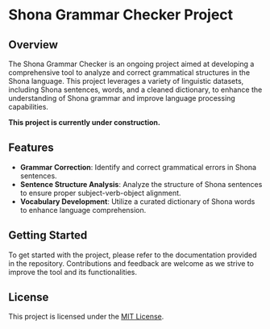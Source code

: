# Shona Grammar Checker Project

## Overview

The Shona Grammar Checker is an ongoing project aimed at developing a comprehensive tool to analyze and correct grammatical structures in the Shona language. This project leverages a variety of linguistic datasets, including Shona sentences, words, and a cleaned dictionary, to enhance the understanding of Shona grammar and improve language processing capabilities.

**This project is currently under construction.**

## Features

- **Grammar Correction**: Identify and correct grammatical errors in Shona sentences.
- **Sentence Structure Analysis**: Analyze the structure of Shona sentences to ensure proper subject-verb-object alignment.
- **Vocabulary Development**: Utilize a curated dictionary of Shona words to enhance language comprehension.

## Getting Started

To get started with the project, please refer to the documentation provided in the repository. Contributions and feedback are welcome as we strive to improve the tool and its functionalities.

## License

This project is licensed under the [MIT License](LICENSE).
